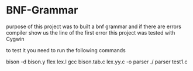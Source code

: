 # BNF-Grammar
purpose of this project was to built a bnf grammar and if there are errors compiler show us the line of the first error this project was tested with Cygwin

to test it you need to run the following commands

bison -d bison.y flex lex.l gcc bison.tab.c lex.yy.c -o parser ./ parser test1.c
